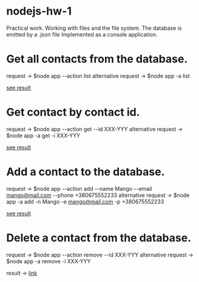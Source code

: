 # nodejs-hw-1

Practical work.
Working with files and the file system.
The database is emitted by a .json file
Implemented as a console application.

# Get all contacts from the database.

request -> $node app --action list
alternative request -> $node app -a list

[see result](https://monosnap.com/file/3xMrTWTEU1et0nLznXX3JFkw8uxuGi)

# Get contact by contact id.

request -> $node app --action get --id XXX-YYY
alternative request -> $node app -a get -i XXX-YYY

[see result](https://monosnap.com/file/6GfctAa2MfB2VLMTSSAPL9WuzUyfXx)

# Add a contact to the database.

request -> $node app --action add --name Mango --email mango@mail.com --phone +380675552233
alternative request -> $node app -a add -n Mango -e mango@mail.com -p +380675552233

[see result](https://monosnap.com/file/vTPWN6CFwFW7bbZ1fXwuGtM64YxshV)

# Delete a contact from the database.

request -> $node app --action remove --id XXX-YYY
alternative request -> $node app -a remove -i XXX-YYY

result -> [link](https://monosnap.com/file/PxfsdV9niqlU19Jr3oCLD9NTeWAdvS)
